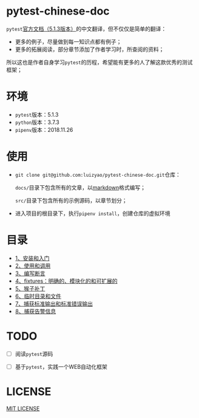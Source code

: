 # pytest-chinese-doc
`pytest`[官方文档（5.1.3版本）](https://docs.pytest.org/en/5.1.3/contents.html)的中文翻译，但不仅仅是简单的翻译：

- 更多的例子，尽量做到每一知识点都有例子；
- 更多的拓展阅读，部分章节添加了作者学习时，所查阅的资料；

所以这也是作者自身学习`pytest`的历程，希望能有更多的人了解这款优秀的测试框架；


# 环境
- `pytest`版本：5.1.3
- `python`版本：3.7.3
- `pipenv`版本：2018.11.26


# 使用
- `git clone git@github.com:luizyao/pytest-chinese-doc.git`仓库：

  `docs/`目录下包含所有的文章，以[markdown](https://daringfireball.net/projects/markdown/)格式编写；

  `src/`目录下包含所有的示例源码，以章节划分；

- 进入项目的根目录下，执行`pipenv install`，创建仓库的虚拟环境


# 目录

- [1、安装和入门](docs/1、安装和入门.md)
- [2、使用和调用](docs/2、使用和调用.md)
- [3、编写断言](docs/3、编写断言.md)
- [4、fixtures：明确的、模块化的和可扩展的](docs/4、fixtures：明确的、模块化的和可扩展的.md)
- [5、猴子补丁](docs/5、猴子补丁.md)
- [6、临时目录和文件](docs/6、临时目录和文件.md)
- [7、捕获标准输出和标准错误输出](docs/7、捕获标准输出和标准错误输出.md)
- [8、捕获告警信息](docs/8、捕获告警信息.md)

# TODO
- [ ] 阅读`pytest`源码
- [ ] 基于`pytest`，实践一个WEB自动化框架 


# LICENSE
[MIT LICENSE](LICENSE)
